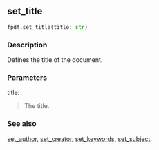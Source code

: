 ## set_title ##

```python
fpdf.set_title(title: str)
```
### Description ###

Defines the title of the document.

### Parameters ###

title:
> The title.

### See also ###

[set_author](set_author.md), [set_creator](set_creator.md), [set_keywords](set_keywords.md), [set_subject](set_subject.md).
